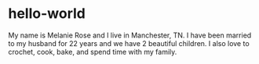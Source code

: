 # hello-world
My name is Melanie Rose and I live in Manchester, TN. I have been married to my husband for 22 years and we have 2 beautiful children.
I also love to crochet, cook, bake, and spend time with my family.
